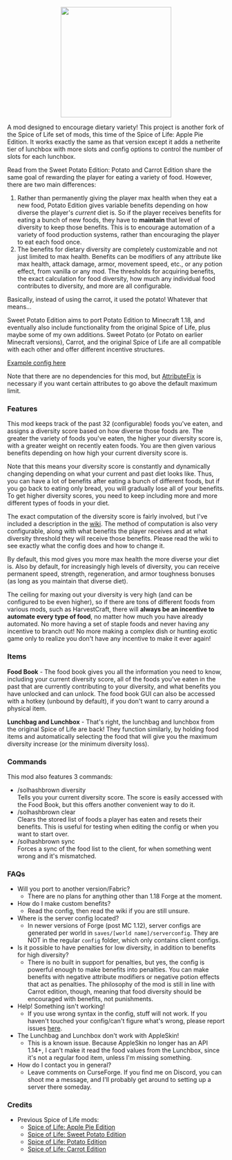 <p align="center">
	<img width=256px src="GitHub/logo.png" />
</p>
A mod designed to encourage dietary variety! This project is another fork of the Spice of Life set of mods, this time of the Spice of Life: Apple Pie Edition. It works exactly the same as that version except it adds a netherite tier of lunchbox with more slots and config options to control the number of slots for each lunchbox.

Read from the Sweet Potato Edition:
Potato and Carrot Edition share the same goal of rewarding the player for eating a variety of food. However, there are two main differences:  

1. Rather than permanently giving the player max health when they eat a new food, Potato Edition gives variable benefits depending on how diverse the player's *current* diet is. So if the player receives benefits for eating a bunch of new foods, they have to **maintain** that level of diversity to keep those benefits. This is to encourage automation of a variety of food production systems, rather than encouraging the player to eat each food once. 
2. The benefits for dietary diversity are completely customizable and not just limited to max health. Benefits can be modifiers of any attribute like max health, attack damage, armor, movement speed, etc., or any potion effect, from vanilla or any mod. The thresholds for acquiring benefits, the exact calculation for food diversity, how much any individual food contributes to diversity, and more are all configurable.

Basically, instead of using the carrot, it used the potato! Whatever that means...

Sweet Potato Edition aims to port Potato Edition to Minecraft 1.18, and eventually also include functionality from the original Spice of Life, plus maybe some of my own additions. Sweet Potato (or Potato on earlier Minecraft versions), Carrot, and the original Spice of Life are all compatible with each other and offer different incentive structures.

[Example config here](https://github.com/tarinoita/Spice-of-Life-Sweet-Potato/blob/1.18/GitHub/solapplepie-server.toml)

Note that there are no dependencies for this mod, but [AttributeFix](https://www.curseforge.com/minecraft/mc-mods/attributefix) is necessary if you want certain attributes to go above the default maximum limit.

### Features

This mod keeps track of the past 32 (configurable) foods you've eaten, and assigns a diversity score based on how diverse those foods are. The greater the variety of foods you've eaten, the higher your diversity score is, with a greater weight on recently eaten foods. You are then given various benefits depending on how high your current diversity score is. 

Note that this means your diversity score is constantly and dynamically changing depending on what your current and past diet looks like. Thus, you can have a lot of benefits after eating a bunch of different foods, but if you go back to eating only bread, you will gradually lose all of your benefits. To get higher diversity scores, you need to keep including more and more different types of foods in your diet.

The exact computation of the diversity score is fairly involved, but I've included a description in the [wiki](https://github.com/tarinoita/Spice-of-Life-Sweet-Potato-Edition/wiki). The method of computation is also very configurable, along with what benefits the player receives and at what diversity threshold they will receive those benefits. Please read the wiki to see exactly what the config does and how to change it.

By default, this mod gives you more max health the more diverse your diet is. Also by default, for increasingly high levels of diversity, you can receive permanent speed, strength, regeneration, and armor toughness bonuses (as long as you maintain that diverse diet). 

The ceiling for maxing out your diversity is very high (and can be configured to be even higher), so if there are tons of different foods from various mods, such as HarvestCraft, there will **always be an incentive to automate every type of food**, no matter how much you have already automated.  No more having a set of staple foods and never having any incentive to branch out! No more making a complex dish or hunting exotic game only to realize you don't have any incentive to make it ever again! 

### Items

**Food Book** - The food book gives you all the information you need to know, including your current diversity score, all of the foods you've eaten in the past that are currently contributing to your diversity, and what benefits you have unlocked and can unlock. The food book GUI can also be accessed with a hotkey (unbound by default), if you don't want to carry around a physical item.

**Lunchbag and Lunchbox** - That's right, the lunchbag and lunchbox from the original Spice of Life are back! They function similarly, by holding food items and automatically selecting the food that will give you the maximum diversity increase (or the minimum diversity loss). 

### Commands

This mod also features 3 commands:

- /solhashbrown diversity  
    Tells you your current diversity score. The score is easily accessed with the Food Book, but this offers another convenient way to do it.
- /solhashbrown clear  
    Clears the stored list of foods a player has eaten and resets their benefits. This is useful for testing when editing the config or when you want to start over.
- /solhashbrown sync  
    Forces a sync of the food list to the client, for when something went wrong and it's mismatched.

### FAQs

- Will you port to another version/Fabric?
  - There are no plans for anything other than 1.18 Forge at the moment.
- How do I make custom benefits?
  - Read the config, then read the wiki if you are still unsure.
- Where is the server config located?
  - In newer versions of Forge (post MC 1.12), server configs are generated per world in `saves/[world name]/serverconfig`. They are NOT in the regular `config` folder, which only contains client configs. 
- Is it possible to have penalties for low diversity, in addition to benefits for high diversity?
  - There is no built in support for penalties, but yes, the config is powerful enough to make benefits into penalties. You can make benefits with negative attribute modifiers or negative potion effects that act as penalties. The philosophy of the mod is still in line with Carrot edition, though, meaning that food diversity should be encouraged with benefits, not punishments.
- Help! Something isn't working!
  - If you use wrong syntax in the config, stuff will not work. If you haven't touched your config/can't figure what's wrong, please report issues [here](https://github.com/tarinoita/Spice-of-Life-Sweet-Potato-Edition/issues).
- The Lunchbag and Lunchbox don't work with AppleSkin!
  - This is a known issue. Because AppleSkin no longer has an API 1.14+, I can't make it read the food values from the Lunchbox, since it's not a regular food item, unless I'm missing something.
- How do I contact you in general?
  - Leave comments on CurseForge. If you find me on Discord, you can shoot me a message, and I'll probably get around to setting up a server there someday.

### Credits

- Previous Spice of Life mods:
  - [Spice of Life: Apple Pie Edition](https://github.com/anthxnymc/Spice-of-Life-Apple-Pie)
  - [Spice of Life: Sweet Potato Edition](https://github.com/tarinoita/Spice-of-Life-Sweet-Potato)
  - [Spice of Life: Potato Edition](https://github.com/Kevun1/Spice-of-Life-Potato-Edition)
  - [Spice of Life: Carrot Edition](https://github.com/Cazsius/Spice-of-Life-Carrot-Edition)


